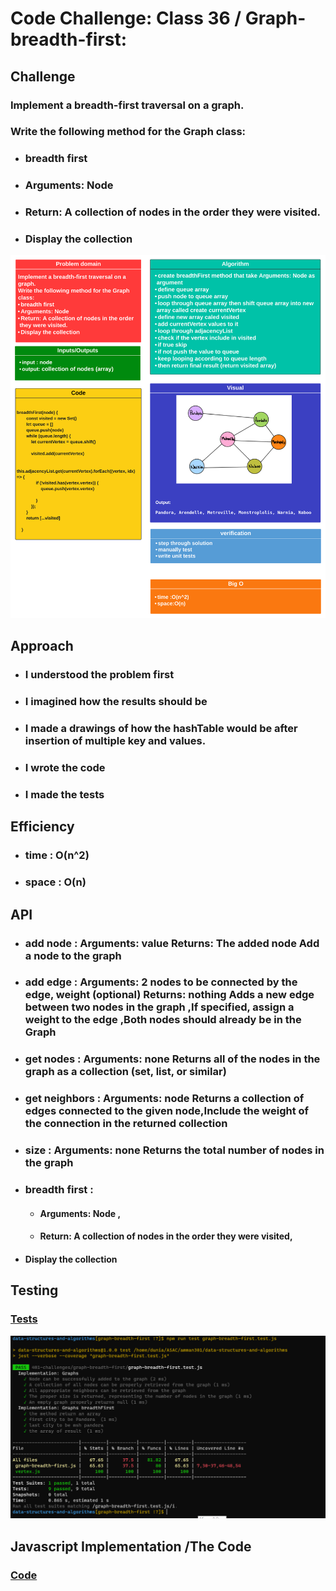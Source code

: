 # Code Challenge: Class 36 /  Graph-breadth-first:



## Challenge

### Implement a breadth-first traversal on a graph.
### Write the following method for the Graph class:

* ### breadth first
* ### Arguments: Node
* ### Return: A collection of nodes in the order they were visited.
* ### Display the collection

![img](/401-challenges/graph-breadth-first/challenge36-whiteboard.png)

## Approach

* ### I understood the problem first
* ### I imagined how the results should be
* ### I made a drawings of how the hashTable would be after insertion of multiple key and values.
* ### I wrote the code
* ### I made the tests

## Efficiency

* ### time : O(n^2) 
* ### space : O(n) 


## API

* ### add node : Arguments: value Returns: The added node Add a node to the graph


* ### add edge : Arguments: 2 nodes to be connected by the edge, weight (optional) Returns: nothing Adds a new edge between two nodes in the graph ,If specified, assign a weight to the edge ,Both nodes should already be in the Graph


* ### get nodes : Arguments: none Returns all of the nodes in the graph as a collection (set, list, or similar)


* ### get neighbors : Arguments: node Returns a collection of edges connected to the given node,Include the weight of the connection in the returned collection


* ### size : Arguments: none Returns the total number of nodes in the graph

* ### breadth first : 

  * #### Arguments: Node ,

  * #### Return: A collection of nodes in the order they were visited,

 * #### Display the collection



## Testing

### [Tests](https://github.com/Duniaalkilany/data-structures-and-algorithms/tree/main/401-challenges/graph-breadth-first.js/graph-breadth-first.test.js)

![img](/401-challenges/graph-breadth-first/challenge36-test.png)




## Javascript Implementation /The Code 

### [Code](https://github.com/Duniaalkilany/data-structures-and-algorithms/tree/main/401-challenges/graph-breadth-first/graph-breadth-first.js)
